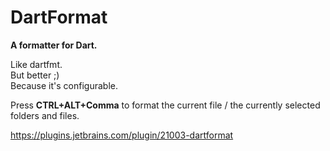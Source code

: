 # DartFormat

**A formatter for Dart.**  

Like dartfmt.  
But better ;)  
Because it's configurable.

Press <b>CTRL+ALT+Comma</b> to format the current file / the currently selected folders and files.

https://plugins.jetbrains.com/plugin/21003-dartformat
